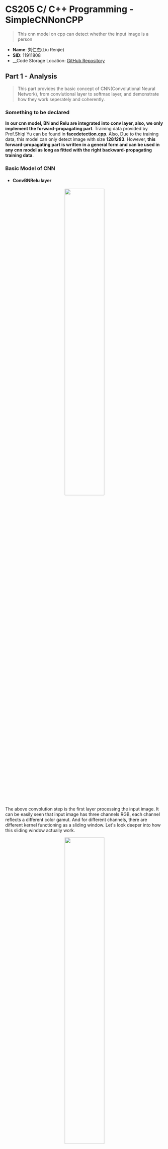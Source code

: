 <script type="text/javascript" src="http://cdn.mathjax.org/mathjax/latest/MathJax.js?config=TeX-AMS-MML_HTMLorMML"></script>
<script type="text/x-mathjax-config">
    MathJax.Hub.Config({ tex2jax: {inlineMath: [['$', '$']]}, messageStyle: "none" });
</script>

# CS205 C/ C++ Programming - SimpleCNNonCPP

> This cnn model on cpp can detect whether the input image is a person

* __Name__: 刘仁杰(Liu Renjie)
* __SID__: 11911808
* __Code Storage Location: [GitHub Repository](https://github.com/Liu-rj/SimpleCNNonCPP)

## Part 1 - Analysis

> This part provides the basic concept of CNN(Convolutional Neural Network), from convlutional layer to softmax layer, and demonstrate how they work seperately and coherently.

### Something to be declared

__In our cnn model, BN and Relu are integrated into conv layer, also, we only implement the forward-propagating part__. Training data provided by Prof.Shiqi Yu can be found in __facedetection.cpp__. Also, Due to the training data, this model can only detect image with size __128*128*3__. However, __this forward-propagating part is written in a general form and can be used in any cnn model as long as fitted with the right backward-propagating training data__.

### Basic Model of CNN

* #### ConvBNRelu layer

<div align="center">
	<img src="./facedetection/pics/convo.png" width="50%">
</div>

The above convolution step is the first layer processing the input image. It can be easily seen that input image has three channels RGB, each channel reflects a different color gamut. And for different channels, there are different kernel functioning as a sliding window. Let's look deeper into how this sliding window actually work.

<div align="center">
	<img src="./facedetection/pics/kernel.gif" width="50%">
</div>

In this example, kernel size is 3*3, scanning from the __upper left corner__ down to the __lower right corner__.
In every sliding window, elements in the kernel __multiplies__ with coressponding elements of input image matrix, multiplication result plus a __bias__ value gets one element of convolutional output image matrix in the coressponding image.

##### Notice that before really doing the convolution, we need to handle with two constrains. One is __padding__, the other is __stride__.

* padding: pad several laps of zero to original input image.

<div align="center">
	<img src="./facedetection/pics/PAD.png" width="50%">
</div>

But why we should do padding?

> 1. The matrix after convolution gets smaller and smaller (if the convolution layer is 100 layers, each layer shrinks, and the final image will be very small)
> 2. The input matrix edge pixel is computed only once, while the middle pixel (red shadow) is convolved many times, which means that the corner information of the image is lost.

**Through padding, we can solve the size shrinking problem and also Convolution check edge information is processed more than once, therefore the edge information is more fully extracted.**

* stride: the length we slide while processing convolution.

<div align="center">
	<img src="./facedetection/pics/stride.gif" width="50%">
</div>

> for example: if the stride is 2, every sliding we move two grid to the next convolution field. so the output size will certainly shrink by 2.

__Until now, we can find a general term formula for the output size of Convolution Layer. It can be discribed as__

$$
\left\{\begin{array}{l}
\text {height}_{\text {out}}=\left(\text {height}_{\text {in}}-\text {height}_{\text {kernel}}+2 * \text {padding}\right) / \text {stride}+1 \\
\text {width}_{\text {out}}=\left(\text {width}_{\text {in}}-\text {width}_{\text {kernel}}+2 * \text {padding}\right) / \text {stride}+1
\end{array}\right. \tag{1}
$$

Moreover, every kernel outputs a 2D plane of matrix, which means that the number of kernel determines the output channels after __ConvBNRelu Layer__.
And the __Relu__ step is just to erase negative value and set it to zero.

It's worth noticing that there are many ways to optimize convolution step, such as __im2col + GEMM__, __FFT(Fast Fourier Transforms)__ and __Winograd__. More details will be mentioned below.

* #### MaxPool Layer

<div align="center">
	<img src="./facedetection/pics/maxpool.png" width="30%">
</div>

In this step here we will just do the max pool, and the fliter size is constrained to 2*2.

Why we do maxpool?

> * reduce model size and so increase computing speed.
> *  further extract model information, strengthen the robustness of the extracted feature.

The above formula$(1)$ can also discribe output model feature of MaxPool Layer.

* #### Flatten Layer

The aim of Flatten Layer is flattening the 2D or 3D model to one dimension which has continous memory access. Since we already store our original input image in __one dimensional array__, so in this step, there is nothing left for us to do.

* #### Full Connect Layer

<div align="center">
	<img src="./facedetection/pics/fc.png" width="50%">
</div>

After Flatten Layer, we got a one-dimensional vector of feature. In Full Connect Layer, we do multiplication to this vector with our training data, reduce its dimension and send the result to SoftMax Layer to get the confidence score of each type.

The FC operation can be discribed by the following formula:

$$
Output=weight*input+bias \tag{2}
$$

* #### SoftMax Layer

In the nearly-end layer of CNN, "soft" operation will be implemented to the input feature.

Let's first see how "soft" works through inner formula:

$$
\begin{array}{l}
for \ x \in \mathbb{R}^{n} \quad
p_{i}=\frac{e^{x_{i}}}{\sum_{j=1}^{n} e^{x_{j}}} \quad p=\left(\begin{array}{c}
p_{1} \\
\vdots \\
p_{n}
\end{array}\right)
\end{array}
\tag{3}
$$

In this cnn model, $n=2$, means that we will get 2 output ranging from 0~1, representing probability of each type. Here $p_{1}$ represents for the confidence score of person while $p_{2}$ stands for the background.

## Part 2 - Implementation - Brutal Force

> This part provide the basic implementation of cnn.
> __Continous cache is considered in all steps in this Brutal Force model, although it's called "brutal", it's much faster than a real brutal force cnn because of continious memory access!__

* ### Before CNN

Before the first ConvBNReLU layer, we need to get the image information for our cnn model, here we use opencv to convert the input 3-channel-image to a 2D array ranging from 0~255 BGR through following operation:

```c++
Mat m = imread("./pics/face.jpg");
Mat image;
m.convertTo(image, CV_32FC3);
```

Than we convert this 2D BGR array into a 1D-RGB-float-array ranging from 0~1 through function "convertRGB" wich can be found in __facedetetion\facedetection.cpp__.

And we call this function surrounding with a try catch to prevent unexpected shutdown:

```c++
try
{
	img = convertRGB(image);
}
catch (const char* e)
{
	cout << e << endl;
}
```

Moreover, we will use a clock for timing:

```c++
auto start = std::chrono::steady_clock::now();
try
{
	result = cnn(img, m.rows, m.cols, m.channels());
}
catch (const char* e)
{
	cout << e << endl;
	exit(0);
}
auto end = std::chrono::steady_clock::now();
```

* ### ConvBNReLU Layer

#### first we do the padding

Implementation of padding can be found in __facedetection\facedetection.cpp__.

```c++
float* convertRGB(Mat img);
```

Rather than regurgitating, detailed explanation of padding operation has been mentioned above.

#### How we do conv in brutal force

Through it's the brutal force, to make a general general model, here we learn from __im2col algorithm__ to implement conv by __vector dot product__ form rather than __matrix multiplication__, further optimization by matrix multiplication will be discussed later.

```c++
// im2col algorithm flatten by plane RRRGGGBBB
float* im2col_plane(float* newimg, int newrows, int newcols, int convrows, int convcols, int channels, int kernel_size, int stride)
{
	int newsize = newrows * newcols;
	float* result = new float[kernel_size * kernel_size * convrows * convcols * channels];
	int index = -1;
	for (int g = 0; g < channels; g++) // RGB
	{
		int position = g * newsize - 1; // initial position
		for (int i = 0; i < convrows; i++)
		{
			for (int j = 0; j < convcols; j++)
			{
				int colp = position + j * stride;
				for (int k = 0; k < kernel_size; k++) // rows
				{
					int kp = colp + k * newcols; // column position
					for (int l = 0; l < kernel_size; l++) // cols
					{
						result[++index] = newimg[++kp];
					}
				}
			}
			position += newcols * stride; // rows position
		}
	}
	return result;
}
```

Notice that we flatten the image plane by plane, that is to say, when one in_channel of the kernel is sliding on one channel of our input image, output what's in this sliding window in line until one channel is completely scanned. Thus, output 1D array should be in RRRGGGBBB form. This is also why we do vector dot product rather than matrix multiplication.

__Our main optimization will also be in conv layer__.

The first version of ConvBNRelu is shown as following:

```c++
// convolution & BN & Relu
float* ConvBNReLU(float* img, int rows, int cols, int channels, conv_param& cp)
{
	int convrows = (rows - cp.kernel_size + 2 * cp.pad) / cp.stride + 1; // rows after convolution
	int convcols = (cols - cp.kernel_size + 2 * cp.pad) / cp.stride + 1; // columns after convolution
	int kerneltimes = convrows * convcols;
	int kernelsize = cp.kernel_size * cp.kernel_size;
	float* newimg = paddling(img, rows + 2 * cp.pad, cols + 2 * cp.pad, channels, cp.pad);
	float* imgcol = im2col_plane(newimg, rows + 2 * cp.pad, cols + 2 * cp.pad, convrows, convcols, channels, cp.kernel_size, cp.stride);
	delete[] newimg;
	float* conv = new float[kerneltimes * cp.out_channels] {}; // size after convolution 64 * 64 * 16
	int key = -1, index = -1, kernelindex = 0;
	
	for (int i = 0; i < cp.out_channels; i++)
	{
		for (int j = 0; j < cp.in_channels; j++)
		{
			for (int k = 0; k < kerneltimes; k++)
			{
				++index;
				for (int l = 0; l < kernelsize; l++)
				{
					conv[index] += imgcol[++key] * cp.p_weight[kernelindex + l];
				}
			}

			index -= kerneltimes;

			if (j == cp.in_channels - 1)
			{
				for (int k = 0; k < kerneltimes; k++)
				{
					conv[++index] += cp.p_bias[kernelindex / (kernelsize * cp.in_channels)];

					// Rectified Linear Unit
					if (conv[index] < 0)
					{
						conv[index] = 0;
					}
				}
			}
			kernelindex += kernelsize;
		}
		key = -1;
	}
	delete[] imgcol;
	return conv;
}
```

* ### MaxPool Layer

Implementation of MaxPool can be found in __facedetection\facedetection.cpp__.

```c++
float* MaxPooling(float* img, int convrows, int convcols, int channels);
```

* ### FullConnect Layer

Implementation of FullConnect can be found in __facedetection\facedetection.cpp__.

```c++
float* FullConnect(float* img, int rows, int cols, int channels, fc_param& fc);
```

* ### SoftMax Layer

Implementation of SoftMax can be found in __facedetection\facedetection.cpp__.

```c++
void SoftMax(float* fcl, int size);
```

* ### a integrated function provide for user input

In this function, any exception thrown by bottom implementation will be thrown to external user main function.

Implementation of __cnn__ can be found in __facedetection\facedetection.cpp__.

```c++
float* cnn(float* img, int rows, int cols, int channels);
```

* ### How we call this CNN?

Very simple! Just a 1D float array is needed to receive the data after a complete cnn! If any error occurs, it will also be caught for reminding!

```c++
try
{
	result = cnn(img, m.rows, m.cols, m.channels());
}
catch (const char* e)
{
	cout << e << endl;
	exit(0);
}
```

* ### Accuracy and efficiency Test

![face](./facedetection/pics/facetest.png)

![bg](./facedetection/pics/bgtest.png)

Can be seen from the pics above, our cnn result meets our expetation.

Here we test each picture in the same configuration and get their average of __55ms per pic__.

## Optimization

> There are many subtle and effecient optimization algorithms for accelerating cnn especially convolution and fullconnect layer including __im2col + GEMM(Image to Column + GEneral Matrix Mutiplication), FFT(Fast Fourier Transforms) and winograd(fast convolution)__. However, due to time limit, there are not enough time for us to try every algorithm, here we will just talk about im2col + GEMM __on the basis of our work in midterm project__.

* ### The idea of im2col + GEMM

The idea of im2col is to flatten our multichannel image into a 1D array by columns. Every row have one sliding window in every channel.

So the size of feature matrix flattened from original input image can be discribed as:

$$
\left\{\begin{array}{l}
\text {rows}=\text {height}_{\text {out}} * \text {width}_{\text {out}} \\
\text {columns}=\text {kernelsize}*\text {kernelsize}* \text {channels}
\end{array}\right. \tag{4}
$$

In the above formula, $\text {height}_{\text {out}}$ and $\text {width}_{\text {out}}$ can be found in $(1)$, $kernelsize$ represents for the side length of kernel, $channels$ represents for the channels of input array.

Following will further demonstrate on how im2col works:

<div align="center">
	<img src="./facedetection/pics/im2col.jpg" width="50%">
</div>


Then we just need to do GEMM between feature matrix and filter matrix. __Notice that before doing matrix multiplication, we need to transpose filter matrix since it's originally stored by plane rather than by channel__.

__Also, after GEMM, the output marix is store by out_channel of fliter matrix ranther than plane by plane. That is to say, we also need to do a transpose to output matrix.

My source code of implementing im2col + GEMM is atteched below:

* im2col:

```c++
// im2col algorithm flatten by channel RGBRGBRGB
float* im2col_channel(float* newimg, int newrows, int newcols, int convrows, int convcols, int channels, int kernel_size, int stride)
{
	int newsize = newrows * newcols;
	float* result = new float[kernel_size * kernel_size * convrows * convcols * channels];
	int index = -1, position = -1;
	for (int i = 0; i < convrows; i++)
	{
		for (int j = 0; j < convcols; j++)
		{
			int colp = position + j * stride; // column initial position
			for (int g = 0; g < channels; g++)
			{
				int kp = colp + g * newsize;
				for (int k = 0; k < kernel_size; k++) // rows
				{
					for (int l = 0; l < kernel_size; l++) // cols
					{
						result[++index] = newimg[++kp];
					}
					kp += newcols - kernel_size; // column position
				}
			}
		}
		position += newcols * stride; // rows position
	}
	return result;
}
```

* conv:

```c++
// convolution & BN & Relu
float* ConvBNReLU_gemm(float* img, int rows, int cols, int channels, conv_param& cp)
{
	...
	float* imgcol = im2col_channel(newimg, rows + 2 * cp.pad, cols + 2 * cp.pad, convrows, convcols, channels, cp.kernel_size, cp.stride);
	delete[] newimg;
	float* convtemp = new float[kerneltimes * cp.out_channels]{}; // size after convolution 64 * 64 * 16
	float* conv = new float[kerneltimes * cp.out_channels]{};
	float* rvkernel = new float[kernelsize * cp.out_channels * cp.in_channels]; // transposition of kernel

	transpose(rvkernel, cp.p_weight, cp.out_channels, kernelsize * cp.in_channels);
	m_product_row(convtemp, imgcol, rvkernel, kerneltimes, channels * kernelsize, cp.out_channels);
	//cblas_sgemm(CblasRowMajor, CblasNoTrans, CblasNoTrans, kerneltimes, cp.out_channels, channels * kernelsize, 1, imgcol, channels * kernelsize, rvkernel, cp.out_channels, 0, convtemp, cp.out_channels);
	
	transpose(conv, convtemp, kerneltimes, cp.out_channels);

	// Relu
	int index = -1;
	for (int i = 0; i < cp.out_channels; ++i)
	{
		for (int j = 0; j < kerneltimes; ++j)
		{
			conv[++index] += cp.p_bias[i];
			if (conv[index] < 0)
			{
				conv[index] = 0;
			}
		}
	}

	delete[] imgcol;
	delete[] rvkernel;
	delete[] convtemp;
	return conv;
}
```

* a simple gemm computing by row(__continuous ache, simple but efficient!__):

```c++
void m_product_row(float* c, const float* a, const float* b, int row1, int column1, int column2) {
    int apos = 0;
    int bpos;
    int cpos = 0;
    for (int i = 0; i < row1; ++i) {
        bpos = 0;
        for (int j = 0; j < column1; ++j) {
            for (int k = 0; k < column2; ++k) {
                c[cpos++] += a[apos] * b[bpos++];
            }
            apos++;
            cpos -= column2;
        }
        cpos += column2;
    }
}
```

* Also, my transpose funtion:

```c++
void transpose(float* b, const float* a, int row, int column)
{
    int apos;
    int bpos = -1;
    int num = 0;
    for (int i = 0; i < column; i++)
    {
        apos = i;
        for (int j = 0; j < row; j++)
        {
            b[++bpos] = a[apos];
            apos += column;
        }
    }
}
```

#### Test with first version of im2col + GEMM

![face](./facedetection/pics/facetestgemm.png)

![bg](./facedetection/pics/bgtestgemm.png)

Can be seen from the pics above, our cnn result meets our expetation.

Here we test each picture in the same configuration and get their average of __28ms per pic__. Efficiency nearly __doubled__!

__Since GEMM optimization has been implemented in midterm project, so here we are not going deep, we will just use OpenBLAS to get the best efficiency__.

* ### Test with OpenBLAS

```c++
cblas_sgemm(CblasRowMajor, CblasNoTrans, CblasNoTrans, kerneltimes, cp.out_channels, channels * kernelsize, 1, imgcol, channels * kernelsize, rvkernel, cp.out_channels, 0, convtemp, cp.out_channels);
```

![face](./facedetection/pics/facetestopenblas.png)

![bg](./facedetection/pics/bgtestopenblas.png)

Can be seen from the pics above, our cnn result meets our expetation.

Here we test each picture in the same configuration and get their average of __7ms per pic__. Speed up by nearly __eight times__ than original brutal force!

* ### Conclusion

There are many other remarkable algorithm for speeding up cnn such as FFT and Winograd, but due to time limit, we are not going to talk about them now, maybe later in my spare time I will continue to add some.

## ARM

> This part provide arm test on Raspberry Pi

## Conclusions

> If you are insterested in my work, fork me!

In this project we implement a simple cnn by cpp, made some optimization, and test them on efficiency.

|  method   | time cost |
|  :----:  | :----:  |
| brutal_force  | 55 ms |
| im2col + simplegemm  | 27 ms |
| im2col + OpenBLAS  | 7 ms |

The above is the all of this report. Although this is just an assignment, it will continue to be expanded and optimized in the future, hoping to become a gradually mature cnn model.
__Thanks for watching!__